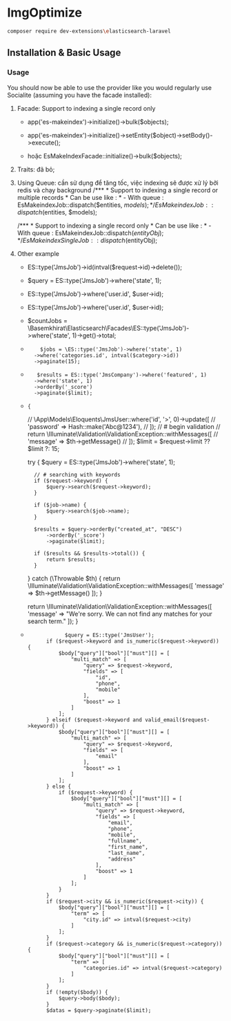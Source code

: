 # ImgOptimize

```bash
composer require dev-extensions\elasticsearch-laravel
```

## Installation & Basic Usage


### Usage

You should now be able to use the provider like you would regularly use Socialite (assuming you have the facade installed):

1) Facade: Support to indexing a single record only
    - app('es-makeindex')->initialize()->bulk($objects);
    - app('es-makeindex')->initialize()->setEntity($object)->setBody()->execute();
    
    - hoặc EsMakeIndexFacade::initialize()->bulk($objects);

2) Traits: đã bỏ; 

3) Using Queue: cần sử dụng để tăng tốc, việc indexing sẽ được xử lý bởi redis và chạy background
    /***
        * Support to indexing a single record or multiple records
        * Can be use like : 
        * - With queue : EsMakeindexJob::dispatch($entities, $models);
        */
    EsMakeindexJob::dispatch($entities, $models);

    /***
        * Support to indexing a single record only
        * Can be use like : 
        * - With queue : EsMakeindexJob::dispatch($entityObj);
        */
    EsMakeindexSingleJob::dispatch($entityObj);

3) Other example
    - ES::type('JmsJob')->id(intval($request->id)->delete());
    - $query = ES::type('JmsJob')->where('state', 1);
    - ES::type('JmsJob')->where('user.id', $user->id);
    - ES::type('JmsJob')->where('user.id', $user->id);
    - $countJobs = \Basemkhirat\Elasticsearch\Facades\ES::type('JmsJob')->where('state', 1)->get()->total;
    -         $jobs = \ES::type('JmsJob')->where('state', 1)
            ->where('categories.id', intval($category->id))
            ->paginate(15);
    -        $results = ES::type('JmsCompany')->where('featured', 1)
            ->where('state', 1)
            ->orderBy('_score')
            ->paginate($limit);
    -     {
        // \App\Models\Eloquents\JmsUser::where('id', '>', 0)->update([
        // 'password' => Hash::make('Abc@1234'),
        // ]);
        // # begin validation
        // return \Illuminate\Validation\ValidationException::withMessages([
        // 'message' => $th->getMessage()
        // ]);
        $limit = $request->limit ?? $limit ?: 15;

        try {
            $query = ES::type('JmsJob')->where('state', 1);

            // # searching with keywords
            if ($request->keyword) {
                $query->search($request->keyword);
            }

            if ($job->name) {
                $query->search($job->name);
            }

            $results = $query->orderBy("created_at", "DESC")
                ->orderBy('_score')
                ->paginate($limit);

            if ($results && $results->total()) {
                return $results;
            }
        } catch (\Throwable $th) {
            return \Illuminate\Validation\ValidationException::withMessages([
                'message' => $th->getMessage()
            ]);
        }

        return \Illuminate\Validation\ValidationException::withMessages([
            'message' => "We're sorry. We can not find any matches for your search term."
        ]);
    }

    -                 $query = ES::type('JmsUser');
                if ($request->keyword and is_numeric($request->keyword)) {
                    $body["query"]["bool"]["must"][] = [
                        "multi_match" => [
                            "query" => $request->keyword,
                            "fields" => [
                                "id",
                                "phone",
                                "mobile"
                            ],
                            "boost" => 1
                        ]
                    ];
                } elseif ($request->keyword and valid_email($request->keyword)) {
                    $body["query"]["bool"]["must"][] = [
                        "multi_match" => [
                            "query" => $request->keyword,
                            "fields" => [
                                "email"
                            ],
                            "boost" => 1
                        ]
                    ];
                } else {
                    if ($request->keyword) {
                        $body["query"]["bool"]["must"][] = [
                            "multi_match" => [
                                "query" => $request->keyword,
                                "fields" => [
                                    "email",
                                    "phone",
                                    "mobile",
                                    "fullname",
                                    "first_name",
                                    "last_name",
                                    "address"
                                ],
                                "boost" => 1
                            ]
                        ];
                    }
                }
                if ($request->city && is_numeric($request->city)) {
                    $body["query"]["bool"]["must"][] = [
                        "term" => [
                            "city.id" => intval($request->city)
                        ]
                    ];
                }
                if ($request->category && is_numeric($request->category)) {
                    $body["query"]["bool"]["must"][] = [
                        "term" => [
                            "categories.id" => intval($request->category)
                        ]
                    ];
                }
                if (!empty($body)) {
                    $query->body($body);
                }
                $datas = $query->paginate($limit);